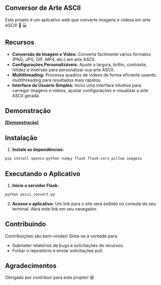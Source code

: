 ## Conversor de Arte ASCII

Este projeto é um aplicativo web que converte imagens e vídeos em arte ASCII! 🎨 💻 

## Recursos

- **Conversão de Imagem e Vídeo:** Converta facilmente vários formatos (PNG, JPG, GIF, MP4, etc.) em arte ASCII.
- **Configurações Personalizáveis:** Ajuste a largura, brilho, contraste, nitidez e inversão para personalizar sua arte ASCII.
- **Multithreading:**  Processa quadros de vídeos de forma eficiente usando multithreading para resultados mais rápidos.
- **Interface do Usuário Simples:** Inclui uma interface intuitiva para carregar imagens e vídeos, ajustar configurações e visualizar a arte ASCII gerada.

## Demonstração

[**[Demonstração]**](https://github.com/user-attachments/assets/ff4542e3-954a-4f93-a07b-09739aabf202)

## Instalação

1. **Instale as dependências:**

```bash
pip install opencv-python numpy flask flask-cors pillow imageio
```

## Executando o Aplicativo

1. **Inicie o servidor Flask:**

```bash
python ascii_convert.py
```

2. **Acesse o aplicativo:** Um link para o site será exibido no console do seu terminal. Abra este link em seu navegador.

## Contribuindo

Contribuições são bem-vindas! Sinta-se à vontade para:

- Submeter relatórios de bugs e solicitações de recursos.
- Forkar o repositório e enviar solicitações pull.

## Agradecimentos

Obrigado por contribuir para este projeto! 😄

